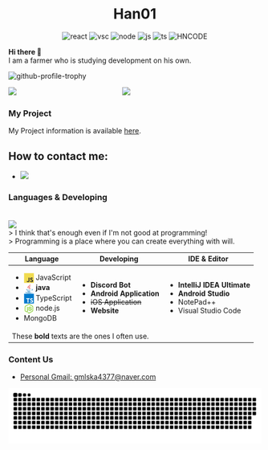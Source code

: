 
<h1 align="center">Han01</h1>
<p align="center">
  <img src="https://aleen42.github.io/badges/src/react.svg" alt="react"/>
  <img src="https://aleen42.github.io/badges/src/visual_studio_code.svg" alt="vsc"/>
  <img src="https://aleen42.github.io/badges/src/node.svg" alt="node"/>
  <img src="https://aleen42.github.io/badges/src/javascript.svg" alt="js"/>
  <img src="https://aleen42.github.io/badges/src/typescript.svg" alt="ts"/>
  <img src="https://komarev.com/ghpvc/?username=HNCODE&label=Profile%20views&color=0e75b6&style=flat" alt="HNCODE" />
</p>

**Hi there 👋**<br/>
I am a farmer who is studying development on his own.

![github-profile-trophy](https://github-profile-trophy.vercel.app/?username=HNCODE&theme=onedark)

<div style="display: flex;">
  <img src="https://github-readme-stats.vercel.app/api?username=HNCODE&count_private=true&show_icons=true&theme=tokyonight" width="45%" />
  <a href="https://profile.codersrank.io/user/HNCODE/">
    <img src="https://cr-ss-service.azurewebsites.net/api/ScreenShot?widget=summary&username=HNCODE&badges=2&branding=false" width="45%" />
  </a>
</div>

### My Project
My Project information is available [here](projects.md).

## How to contact me:

<ul>
    <li>
    <a href="https://discord.com">
      <img src="https://img.shields.io/badge/-나를위한소녀-7289da?logo=Discord&logoColor=white&link=https://discord.com" />
    </a>
  </li>
</ul>

### Languages & Developing
<br/>
<section>
  <a href="https://github.com/HNCODE">
    <img align="center" src="https://github-readme-stats.vercel.app/api/top-langs/?username=HNCODE&layout=compact" />
  </a>
</section>
> I think that's enough even if I'm not good at programming!<br/>
> Programming is a place where you can create everything with will.<br/>

<table>
    <thead>
        <tr>
          <th>Language</th>
          <th>Developing</th>
          <th>IDE & Editor</th>
        </tr>
    </thead>
    <tbody>
        <tr>
           <td>
             <ul>
               <li><img src="https://github.com/devicons/devicon/blob/master/icons/javascript/javascript-original.svg" height="20px" align="center"> JavaScript</li>
               <li><img src="https://github.com/devicons/devicon/blob/master/icons/java/java-original.svg" height="20px" align="center"> <b>java</b></li>
               <li><img src="https://github.com/devicons/devicon/blob/master/icons/typescript/typescript-original.svg" height="20px" align="center"> TypeScript</li>
               <li><img src="https://github.com/devicons/devicon/blob/master/icons/nodejs/nodejs-original.svg" height="20px" align="center"> node.js</li>
               <li>MongoDB</li>
             </ul> 
           </td>
            <td>
             <ul>
               <li><b>Discord Bot</b></li>
               <li><b>Android Application</b></li>
               <li><del>iOS Application</del></li>
               <li><b>Website</b></li>
             </ul> 
          </td>
          <td>
             <ul>
               <li><b>IntelliJ IDEA Ultimate</b></li>
               <li><b>Android Studio</b></li>
               <li>NotePad++</li>
               <li>Visual Studio Code</li>
             </ul> 
          </td>
        </tr>
      <tr>
        <td colspan='3'>These <b>bold</b> texts are the ones I often use.</td>
      </tr>
    </tbody>
</table>

### Content Us
<ul>
  <li><a href="gmlska4377@naver.com">
    Personal Gmail: gmlska4377@naver.com
  </a></li>
</ul>

<p align="center">
  <img align="center" src="https://github.com/GBcarvalho/GBcarvalho/blob/output/github-contribution-grid-snake.svg" alt="snake">
</p>
